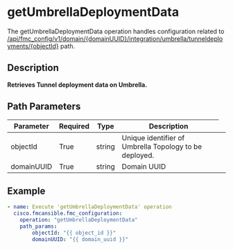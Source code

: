 # getUmbrellaDeploymentData

The getUmbrellaDeploymentData operation handles configuration related to [/api/fmc_config/v1/domain/{domainUUID}/integration/umbrella/tunneldeployments/{objectId}](/paths//api/fmc_config/v1/domain/{domain_uuid}/integration/umbrella/tunneldeployments/{object_id}.md) path.&nbsp;
## Description
**Retrieves Tunnel deployment data on Umbrella.**

## Path Parameters
| Parameter | Required | Type | Description |
| --------- | -------- | ---- | ----------- |
| objectId | True | string <td colspan=3> Unique identifier of Umbrella Topology to be deployed. |
| domainUUID | True | string <td colspan=3> Domain UUID |

## Example
```yaml
- name: Execute 'getUmbrellaDeploymentData' operation
  cisco.fmcansible.fmc_configuration:
    operation: "getUmbrellaDeploymentData"
    path_params:
        objectId: "{{ object_id }}"
        domainUUID: "{{ domain_uuid }}"

```